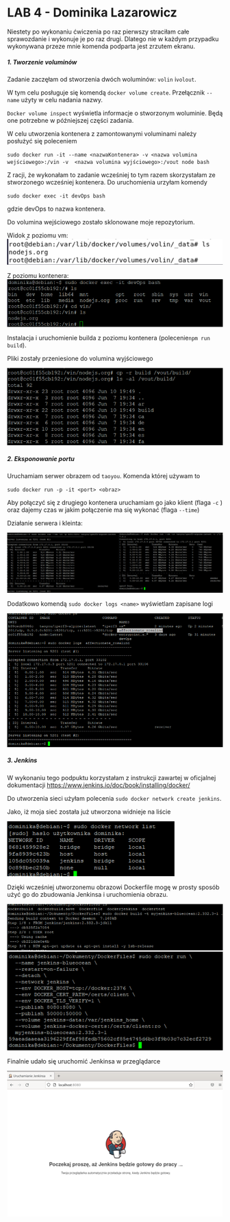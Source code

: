 # LAB 4 - Dominika Lazarowicz

Niestety po wykonaniu ćwiczenia po raz pierwszy straciłam całe sprawozdanie i wykonuje je po raz drugi.  Dlatego nie w każdym przypadku wykonywana przeze mnie komenda podparta jest zrzutem ekranu.



##### 1.	Tworzenie voluminów

Zadanie zaczęłam od stworzenia dwóch woluminów:  `volin` i`volout`. 

W tym celu posługuje się komendą `docker volume create`. Przełącznik `--name` użyty w celu nadania nazwy.



 `Docker volume inspect` wyświetla informacje o stworzonym woluminie. Będą one potrzebne w późniejszej części zadania.


W celu utworzenia kontenera z zamontowanymi voluminami należy posłużyć się poleceniem 

`sudo docker run -it --name <nazwaKontenera> -v <nazwa volumina wejściowego>:/vin -v  <nazwa volumina wyjściowego>:/vout node bash`

Z racji, że wykonałam to zadanie wcześniej to tym razem skorzystałam ze stworzonego wcześniej kontenera. Do uruchomienia urzyłam komendy

`sudo docker exec -it devOps bash`

gdzie devOps to nazwa kontenera.



Do volumina wejściowego zostało sklonowane moje repozytorium.

Widok z poziomu vm:
 ![image-20220613020604203](./img/1.png)

Z poziomu kontenera:
 ![image-20220613020604203](./img/2.png)



Instalacja i uruchomienie builda z poziomu kontenera (polecenie`npm run build`).

Pliki zostały przeniesione do volumina wyjściowego

 ![image-20220613020604203](./img/4.png)

##### 2.	Eksponowanie portu

Uruchamiam serwer obrazem od `taoyou`. Komenda której używam to 

`sudo docker run -p -it <port> <obraz>`

Aby połączyć się z drugiego kontenera uruchamiam go jako klient (flaga `-c` )  oraz dajemy czas w jakim połączenie ma się wykonać (flaga `--time`)



Działanie serwera i kleinta:

 ![image-20220613020604203](./img/5.png)



Dodatkowo komendą `sudo docker logs <name>` wyświetlam zapisane logi

 ![image-20220613020604203](./img/6.png)

##### 3.	Jenkins

W wykonaniu tego podpuktu korzystałam z instrukcji zawartej w oficjalnej dokumentacji  https://www.jenkins.io/doc/book/installing/docker/ 

Do utworzenia sieci użyłam polecenia `sudo docker network create jenkins`. 

Jako, iż moja sieć została już utworzona widnieje na liście

 ![image-20220613020604203](./img/7.png)


Dzięki wcześniej utworzonemu obrazowi Dockerfile mogę w prosty sposób użyć go do zbudowania Jenkinsa i uruchomienia obrazu.

 ![image-20220613020604203](./img/8.png)
 ![image-20220613020604203](./img/9.png)


Finalnie udało się uruchomić Jenkinsa w przeglądarce

 ![image-20220613020604203](./img/10.png)
